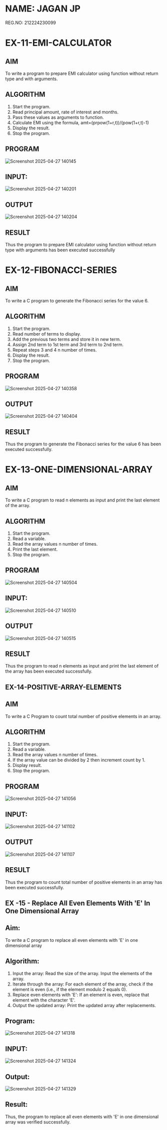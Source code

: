 # NAME: JAGAN JP
REG.NO: 212224230099

# EX-11-EMI-CALCULATOR
## AIM

To write a program to prepare EMI calculator using function without return type and with arguments.

## ALGORITHM
1.	Start the program.
2.	Read principal amount, rate of interest and months.
3.	Pass these values as arguments to function.
4.	Calculate EMI using the formula, amt=(prpow(1+r,t))/(pow(1+r,t)-1)
5.	Display the result.
6.	Stop the program.

## PROGRAM

![Screenshot 2025-04-27 140145](https://github.com/user-attachments/assets/98c39e58-5706-4575-bcde-6195519db53d)

## INPUT:

![Screenshot 2025-04-27 140201](https://github.com/user-attachments/assets/25fea2ce-3062-4dcd-80fa-7316e1ff511d)

## OUTPUT

![Screenshot 2025-04-27 140204](https://github.com/user-attachments/assets/9e1f092f-6d16-478b-a8ac-8cff5971db7d)

## RESULT

Thus the program to prepare EMI calculator using function without return type with arguments has been executed successfully
 
 

# EX-12-FIBONACCI-SERIES
## AIM
To write a C program to generate the Fibonacci series for the value 6.

## ALGORITHM
1.	Start the program.
2.	Read number of terms to display.
3.	Add the previous two terms and store it in new term.
4.	Assign 2nd term to 1st term and 3rd term to 2nd term.
5.	Repeat steps 3 and 4 n number of times.
6.	Display the result.
7.	Stop the program.

## PROGRAM

![Screenshot 2025-04-27 140358](https://github.com/user-attachments/assets/24882074-21b9-4da5-8ed7-4d284dce9dd4)

## OUTPUT

![Screenshot 2025-04-27 140404](https://github.com/user-attachments/assets/787a364c-1950-4891-a011-a488265f16e2)

## RESULT
Thus the program to generate the Fibonacci series for the value 6 has been executed successfully.
 
 

# EX-13-ONE-DIMENSIONAL-ARRAY
## AIM
To write a C program to read n elements as input and print the last element of the array.

## ALGORITHM
1.	Start the program.
2.	Read a variable.
3.	Read the array values n number of times.
4.	Print the last element.
5.	Stop the program.

## PROGRAM

![Screenshot 2025-04-27 140504](https://github.com/user-attachments/assets/2993d6cf-7eb7-4de7-8113-0064ab3be9a6)

## INPUT:

![Screenshot 2025-04-27 140510](https://github.com/user-attachments/assets/bd0d8ade-42e1-49e6-8807-7685a26e1d2f)

## OUTPUT

![Screenshot 2025-04-27 140515](https://github.com/user-attachments/assets/23c6659e-e4b0-4e2e-8b71-09e94b1a9941)

## RESULT
Thus the program to read n elements as input and print the last element of the array has been executed successfully.
 


## EX-14-POSITIVE-ARRAY-ELEMENTS
## AIM
To write a C Program to count total number of positive elements in an array.

## ALGORITHM
1.	Start the program.
2.	Read a variable.
3.	Read the array values n number of times.
4.	If the array value can be divided by 2 then increment count by 1.
5.	Display result.
6.	Stop the program.

## PROGRAM

![Screenshot 2025-04-27 141056](https://github.com/user-attachments/assets/4647cbd5-8d8c-4d5f-8858-5f9888cbac7d)

## INPUT:

![Screenshot 2025-04-27 141102](https://github.com/user-attachments/assets/dd710a05-e4b2-4066-a343-1cb42bd47ec4)

## OUTPUT

![Screenshot 2025-04-27 141107](https://github.com/user-attachments/assets/ebac9f40-7843-43f4-915f-a931aa77b5d6)

## RESULT
Thus the program to count total number of positive elements in an array has been executed successfully.



## EX -15 - Replace All Even Elements With 'E' In One Dimensional Array

## Aim:
To write a C program to replace all even elements with 'E' in one dimensional array

## Algorithm:
1.	Input the array:
  Read the size of the array.
  Input the elements of the array.
2.	Iterate through the array:
 	For each element of the array, check if the element is even (i.e., if the element modulo 2 equals 0).
3.	Replace even elements with 'E':
     If an element is even, replace that element with the character 'E'.
4.	Output the updated array:
 Print the updated array after replacements.

## Program:

![Screenshot 2025-04-27 141318](https://github.com/user-attachments/assets/83bb7f3f-5c01-4843-95e2-d7c2d3d91b99)

## INPUT:
![Screenshot 2025-04-27 141324](https://github.com/user-attachments/assets/84bed006-9a20-4c2e-9ce6-f14822f6a0e1)

## Output:
 ![Screenshot 2025-04-27 141329](https://github.com/user-attachments/assets/0567ab25-4c21-49d8-a7cf-b38161180f76)

## Result:

Thus, the program to replace all even elements with 'E' in one dimensional array was verified successfully.



